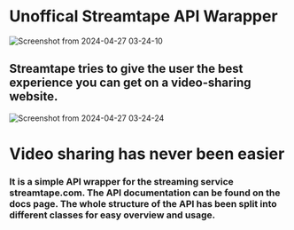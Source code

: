 # Unoffical Streamtape API Warapper

![Screenshot from 2024-04-27 03-24-10](https://github.com/swadhinbiswas/Streamtape/assets/107450069/a0b2566a-45d8-47d8-bb77-9f5d0bcbba76)


## Streamtape tries to give the user the best experience you can get on a video-sharing website. 

![Screenshot from 2024-04-27 03-24-24](https://github.com/swadhinbiswas/Streamtape/assets/107450069/f186fb0f-3f95-437e-a165-bd5e826d6f7b)
</br>


# Video sharing has never been easier

<h3> It is a simple API wrapper for the streaming service streamtape.com. The API documentation can be found on the docs page. The whole structure of the API has been split into different classes for easy overview and usage.</p>

</br>

